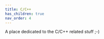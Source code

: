 ```yaml
---
title: C/C++
has_children: true
nav_order: 4
---
```

A place dedicated to the C/C++ related stuff ;-)
